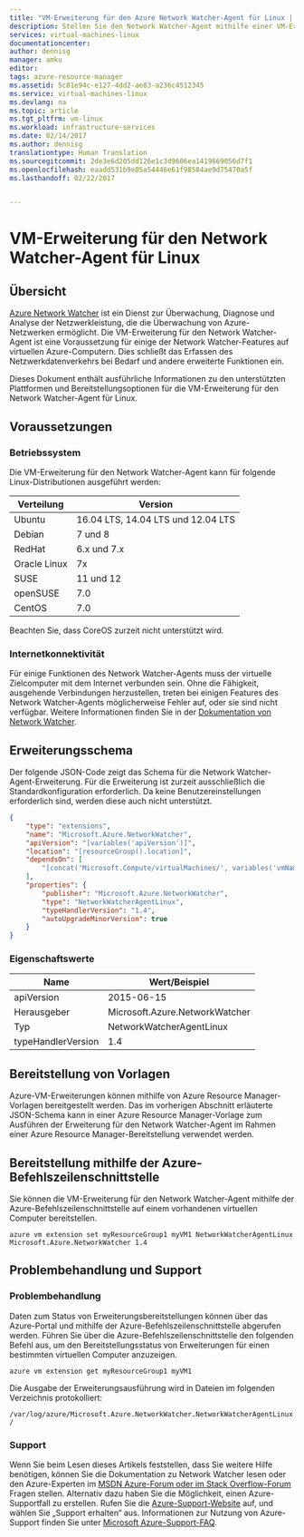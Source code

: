 ```yaml
---
title: "VM-Erweiterung für den Azure Network Watcher-Agent für Linux | Microsoft Docs"
description: Stellen Sie den Network Watcher-Agent mithilfe einer VM-Erweiterung auf einem virtuellen Linux-Computer bereit.
services: virtual-machines-linux
documentationcenter: 
author: dennisg
manager: amku
editor: 
tags: azure-resource-manager
ms.assetid: 5c81e94c-e127-4dd2-ae83-a236c4512345
ms.service: virtual-machines-linux
ms.devlang: na
ms.topic: article
ms.tgt_pltfrm: vm-linux
ms.workload: infrastructure-services
ms.date: 02/14/2017
ms.author: dennisg
translationtype: Human Translation
ms.sourcegitcommit: 2de3e6d205dd126e1c3d9606ea1419669056d7f1
ms.openlocfilehash: eaadd531b9e05a54446e61f98584ae9d75470a5f
ms.lasthandoff: 02/22/2017


---
```

# <a name="network-watcher-agent-virtual-machine-extension-for-linux"></a>VM-Erweiterung für den Network Watcher-Agent für Linux

## <a name="overview"></a>Übersicht

[Azure Network Watcher](https://review.docs.microsoft.com/en-us/azure/network-watcher/) ist ein Dienst zur Überwachung, Diagnose und Analyse der Netzwerkleistung, die die Überwachung von Azure-Netzwerken ermöglicht. Die VM-Erweiterung für den Network Watcher-Agent ist eine Voraussetzung für einige der Network Watcher-Features auf virtuellen Azure-Computern. Dies schließt das Erfassen des Netzwerkdatenverkehrs bei Bedarf und andere erweiterte Funktionen ein.

Dieses Dokument enthält ausführliche Informationen zu den unterstützten Plattformen und Bereitstellungsoptionen für die VM-Erweiterung für den Network Watcher-Agent für Linux.

## <a name="prerequisites"></a>Voraussetzungen

### <a name="operating-system"></a>Betriebssystem

Die VM-Erweiterung für den Network Watcher-Agent kann für folgende Linux-Distributionen ausgeführt werden:

| Verteilung | Version |
|---|---|
| Ubuntu | 16.04 LTS, 14.04 LTS und 12.04 LTS |
| Debian | 7 und 8 |
| RedHat | 6.x und 7.x |
| Oracle Linux | 7x |
| SUSE | 11 und 12 |
| openSUSE | 7.0 |
| CentOS | 7.0 |

Beachten Sie, dass CoreOS zurzeit nicht unterstützt wird.

### <a name="internet-connectivity"></a>Internetkonnektivität

Für einige Funktionen des Network Watcher-Agents muss der virtuelle Zielcomputer mit dem Internet verbunden sein. Ohne die Fähigkeit, ausgehende Verbindungen herzustellen, treten bei einigen Features des Network Watcher-Agents möglicherweise Fehler auf, oder sie sind nicht verfügbar. Weitere Informationen finden Sie in der [Dokumentation von Network Watcher](https://review.docs.microsoft.com/en-us/azure/network-watcher/).

## <a name="extension-schema"></a>Erweiterungsschema

Der folgende JSON-Code zeigt das Schema für die Network Watcher-Agent-Erweiterung. Für die Erweiterung ist zurzeit ausschließlich die Standardkonfiguration erforderlich. Da keine Benutzereinstellungen erforderlich sind, werden diese auch nicht unterstützt.

```json
{
    "type": "extensions",
    "name": "Microsoft.Azure.NetworkWatcher",
    "apiVersion": "[variables('apiVersion')]",
    "location": "[resourceGroup().location]",
    "dependsOn": [
        "[concat('Microsoft.Compute/virtualMachines/', variables('vmName'))]"
    ],
    "properties": {
        "publisher": "Microsoft.Azure.NetworkWatcher",
        "type": "NetworkWatcherAgentLinux",
        "typeHandlerVersion": "1.4",
        "autoUpgradeMinorVersion": true
    }
}
```

### <a name="property-values"></a>Eigenschaftswerte

| Name | Wert/Beispiel |
| ---- | ---- |
| apiVersion | 2015-06-15 |
| Herausgeber | Microsoft.Azure.NetworkWatcher |
| Typ | NetworkWatcherAgentLinux |
| typeHandlerVersion | 1.4 |

## <a name="template-deployment"></a>Bereitstellung von Vorlagen

Azure-VM-Erweiterungen können mithilfe von Azure Resource Manager-Vorlagen bereitgestellt werden. Das im vorherigen Abschnitt erläuterte JSON-Schema kann in einer Azure Resource Manager-Vorlage zum Ausführen der Erweiterung für den Network Watcher-Agent im Rahmen einer Azure Resource Manager-Bereitstellung verwendet werden.

## <a name="azure-cli-deployment"></a>Bereitstellung mithilfe der Azure-Befehlszeilenschnittstelle

Sie können die VM-Erweiterung für den Network Watcher-Agent mithilfe der Azure-Befehlszeilenschnittstelle auf einem vorhandenen virtuellen Computer bereitstellen.

```azurecli
azure vm extension set myResourceGroup1 myVM1 NetworkWatcherAgentLinux Microsoft.Azure.NetworkWatcher 1.4
```

## <a name="troubleshooting-and-support"></a>Problembehandlung und Support

### <a name="troubleshooting"></a>Problembehandlung

Daten zum Status von Erweiterungsbereitstellungen können über das Azure-Portal und mithilfe der Azure-Befehlszeilenschnittstelle abgerufen werden. Führen Sie über die Azure-Befehlszeilenschnittstelle den folgenden Befehl aus, um den Bereitstellungsstatus von Erweiterungen für einen bestimmten virtuellen Computer anzuzeigen.

```azurecli
azure vm extension get myResourceGroup1 myVM1
```

Die Ausgabe der Erweiterungsausführung wird in Dateien im folgenden Verzeichnis protokolliert:

`
/var/log/azure/Microsoft.Azure.NetworkWatcher.NetworkWatcherAgentLinux/
`

### <a name="support"></a>Support

Wenn Sie beim Lesen dieses Artikels feststellen, dass Sie weitere Hilfe benötigen, können Sie die Dokumentation zu Network Watcher lesen oder den Azure-Experten im [MSDN Azure-Forum oder im Stack Overflow-Forum](https://azure.microsoft.com/en-us/support/forums/) Fragen stellen. Alternativ dazu haben Sie die Möglichkeit, einen Azure-Supportfall zu erstellen. Rufen Sie die [Azure-Support-Website](https://azure.microsoft.com/en-us/support/options/) auf, und wählen Sie „Support erhalten“ aus. Informationen zur Nutzung von Azure-Support finden Sie unter [Microsoft Azure-Support-FAQ](https://azure.microsoft.com/en-us/support/faq/).

